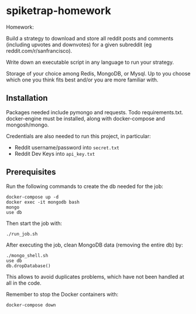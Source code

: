 # spiketrap-homework

Homework:

Build a strategy to download and store all reddit posts and comments (including upvotes and downvotes) for a given subreddit (eg reddit.com/r/sanfrancisco).

Write down an executable script in any language to run your strategy.

Storage of your choice among Redis, MongoDB, or Mysql. Up to you choose which one you think fits best and/or you are more familiar with.


## Installation
Packages needed include pymongo and requests. Todo requirements.txt. docker-engine must be installed, along with docker-compose and mongosh/mongo.

Credentials are also needed to run this project, in particular:
- Reddit username/password into ```secret.txt```
- Reddit Dev Keys into ```api_key.txt```

## Prerequisites
Run the following commands to create the db needed for the job:

    docker-compose up -d
    docker exec -it mongodb bash
    mongo
    use db

Then start the job with:

    ./run_job.sh

After executing the job, clean MongoDB data (removing the entire db) by:

    ./mongo_shell.sh
    use db
    db.dropDatabase()

This allows to avoid duplicates problems, which have not been handled at all in the code.

Remember to stop the Docker containers with:

    docker-compose down
